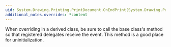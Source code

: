 ```yaml
---
uid: System.Drawing.Printing.PrintDocument.OnEndPrint(System.Drawing.Printing.PrintEventArgs)
additional_notes.overrides: *content
---
```


<p>When overriding <xref href="System.Drawing.Printing.PrintDocument.OnEndPrint(System.Drawing.Printing.PrintEventArgs)"></xref> in a derived class, be sure to call the base class's <xref href="System.Drawing.Printing.PrintDocument.OnEndPrint(System.Drawing.Printing.PrintEventArgs)"></xref> method so that registered delegates receive the event. This method is a good place for uninitialization.</p>


